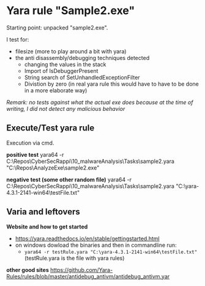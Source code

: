 # Yara rule "Sample2.exe"

Starting point: unpacked "sample2.exe". 

I test for: 
- filesize (more to play around a bit with yara)
- the anti disassembly/debugging techniques detected
    - changing the values in the stack 
    - Import of IsDebuggerPresent
    - String search of SetUnhandledExceptionFilter
    - Divistion by zero (in real yara rule this would have to have to be done in a more elaborate way)

*Remark: no tests against what the actual exe does because at the time of writing, I did not detect any malicious behavior*


## Execute/Test yara rule

Execution via cmd.

**positive test**
yara64 -r C:\Repos\CyberSecRappi\10_malwareAnalysis\Tasks\sample2.yara "C:\Repos\AnalyzeExe\sample2.exe"


**negative test (some other random file)**
yara64 -r C:\Repos\CyberSecRappi\10_malwareAnalysis\Tasks\sample2.yara "C:\yara-4.3.1-2141-win64\testFile.txt"



## Varia and leftovers


**Website and how to get started**
- https://yara.readthedocs.io/en/stable/gettingstarted.html
- on windows dowload the binaries and then in commandline run: 
    - `yara64 -r testRule.yara "C:\yara-4.3.1-2141-win64\testFile.txt"`  (testRule.yara is the file with yara rules)


**other good sites**
https://github.com/Yara-Rules/rules/blob/master/antidebug_antivm/antidebug_antivm.yar